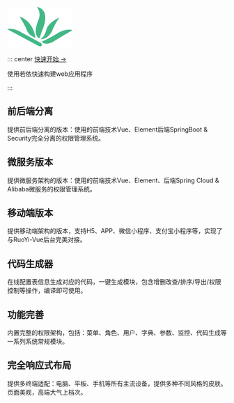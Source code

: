 ![RuoYi](image.png)

::: center
[快速开始 →](https://doc.ruoyi.vip/)

使用若依快速构建web应用程序

:::

## 前后端分离

提供前后端分离的版本：使用的前端技术Vue、Element后端SpringBoot & Security完全分离的权限管理系统。

## 微服务版本

提供微服务架构的版本：使用的前端技术Vue、Element、后端Spring Cloud & Alibaba微服务的权限管理系统。

## 移动端版本

提供移动端架构的版本，支持H5、APP、微信小程序、支付宝小程序等，实现了与RuoYi-Vue后台完美对接。

## 代码生成器

在线配置表信息生成对应的代码，一键生成模块，包含增删改查/排序/导出/权限控制等操作，编译即可使用。

## 功能完善

内置完整的权限架构，包括：菜单、角色、用户、字典、参数、监控、代码生成等一系列系统常规模块。

## 完全响应式布局

提供多终端适配：电脑、平板、手机等所有主流设备，提供多种不同风格的皮肤。页面美观，高端大气上档次。


